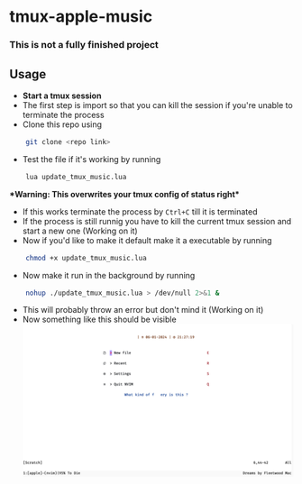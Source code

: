 # tmux-apple-music

### **This is not a fully finished project**

## Usage

- **Start a tmux session**
- The first step is import so that you can kill the session if you're unable to terminate the process
- Clone this repo using

```bash
    git clone <repo link>
```

- Test the file if it's working by running

```bash
    lua update_tmux_music.lua
```

**\*Warning: This overwrites your tmux config of status right\***

- If this works terminate the process by `Ctrl+C` till it is terminated
- If the process is still runnig you have to kill the current tmux session and start a new one (Working on it)
- Now if you'd like to make it default make it a executable by running

```bash
    chmod +x update_tmux_music.lua
```

- Now make it run in the background by running

```bash
    nohup ./update_tmux_music.lua > /dev/null 2>&1 &
```

- This will probably throw an error but don't mind it (Working on it)
- Now something like this should be visible
  ![screenshot](Screenshot.png)

